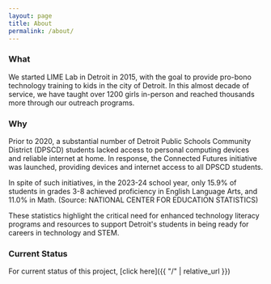 ```yaml
---
layout: page
title: About
permalink: /about/
---
```


### What
We started LIME Lab in Detroit in 2015, with the goal to provide pro-bono technology training to kids in the city of Detroit. In this almost decade of service, we have taught over 1200 girls in-person and reached thousands more through our outreach programs.

### Why
Prior to 2020, a substantial number of Detroit Public Schools Community District (DPSCD) students lacked access to personal computing devices and reliable internet at home. In response, the Connected Futures initiative was launched, providing devices and internet access to all DPSCD students.

In spite of such initiatives, in the 2023-24 school year, only 15.9% of students in grades 3-8 achieved proficiency in English Language Arts, and 11.0% in Math. (Source: NATIONAL CENTER FOR EDUCATION STATISTICS)

These statistics highlight the critical need for enhanced technology literacy programs and resources to support Detroit's students in being ready for careers in technology and STEM.

### Current Status
For current status of this project, [click here]({{ "/" | relative_url }})
